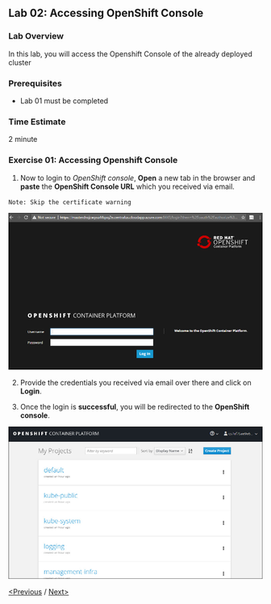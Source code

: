 ## Lab 02: Accessing OpenShift Console

 
### Lab Overview
In this lab, you will access the Openshift Console of the already deployed cluster
### Prerequisites
*	Lab 01 must be completed

### Time Estimate
2 minute

### Exercise 01: Accessing Openshift Console

1.	Now to login to *OpenShift console*, **Open** a new tab in the browser and **paste** the **OpenShift Console URL** which you received via email.
```
Note: Skip the certificate warning
```
<img src="../images/login1.jpg"/>

2.	 Provide the credentials you received via email over there and click on **Login**.

3.	Once the login is **successful**, you will be redirected to the **OpenShift console**.
<img src="../images/login2.jpg"/>

[<Previous](/docs/Lab01:GettingStarted.md) /
[Next>](/docs/Lab03:IntegrationwithAAD.md)
